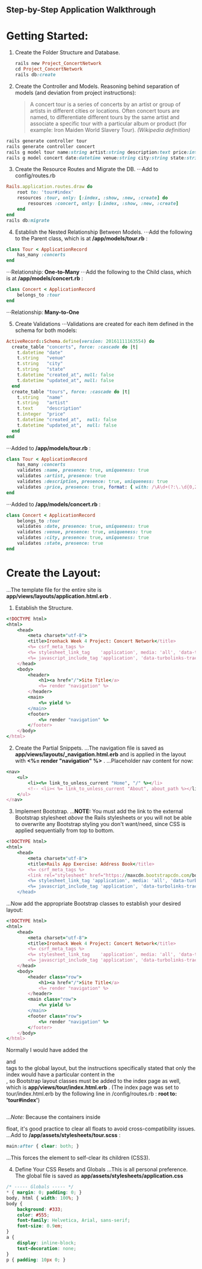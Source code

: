 Step-by-Step Application Walkthrough
-----------------
# Getting Started:
1. Create the Folder Structure and Database.
	```Ruby
	rails new Project_ConcertNetwork
	cd Project_ConcertNetwork
	rails db:create
	```
2. Create the Controller and Models.
	Reasoning behind separation of models (and deviation from project instructions):
	> A concert tour is a series of concerts by an artist or group of artists in different cities or locations.
	> Often concert tours are named, to differentiate different tours by the same artist and associate a specific tour
	> with a particular album or product (for example: Iron Maiden World Slavery Tour). *(Wikipedia definition)*

```Ruby
rails generate controller tour
rails generate controller concert
rails g model tour name:string artist:string description:text price:integer
rails g model concert date:datetime venue:string city:string state:string
```

3. Create the Resource Routes and Migrate the DB.
⋅⋅⋅Add to config/routes.rb

```Ruby
Rails.application.routes.draw do
	root to: 'tour#index'
	resources :tour, only: [:index, :show, :new, :create] do
		resources :concert, only: [:index, :show, :new, :create]
	end
end
rails db:migrate

```

4. Establish the Nested Relationship Between Models.
⋅⋅⋅Add the following to the Parent class, which is at **/app/models/tour.rb** :

```Ruby
class Tour < ApplicationRecord
	has_many :concerts
end
```
⋅⋅⋅Relationship: **One-to-Many**
⋅⋅⋅Add the following to the Child class, which is at **/app/models/concert.rb** :
```Ruby
class Concert < ApplicationRecord
	belongs_to :tour
end
```
⋅⋅⋅Relationship: **Many-to-One**

5. Create Validations
⋅⋅⋅Validations are created for each item defined in the schema for both models:

```Ruby
ActiveRecord::Schema.define(version: 20161111163554) do
  create_table "concerts", force: :cascade do |t|
    t.datetime "date"
    t.string   "venue"
    t.string   "city"
    t.string   "state"
    t.datetime "created_at", null: false
    t.datetime "updated_at", null: false
  end
  create_table "tours", force: :cascade do |t|
    t.string   "name"
    t.string   "artist"
    t.text     "description"
    t.integer  "price"
    t.datetime "created_at",  null: false
    t.datetime "updated_at",  null: false
  end
end
```
⋅⋅⋅Added to **/app/models/tour.rb** :
```Ruby
class Tour < ApplicationRecord
	has_many :concerts
	validates :name, presence: true, uniqueness: true
	validates :artist, presence: true
	validates :description, presence: true, uniqueness: true
	validates :price, presence: true, format: { with: /\A\d+(?:\.\d{0,2})?\z/ }, :numericality: { :greater_than_or_equal_to: 0.01 }
end
```
⋅⋅⋅Added to **/app/models/concert.rb** :
```Ruby
class Concert < ApplicationRecord
	belongs_to :tour
	validates :date, presence: true, uniqueness: true
	validates :venue, presence: true, uniqueness: true
	validates :city, presence: true, uniqueness: true
	validates :state, presence: true
end
```

# Create the Layout:
...The template file for the entire site is **app/views/layouts/application.html.erb** .

1. Establish the Structure.

```Ruby
<!DOCTYPE html>
<html>
	<head>
		<meta charset="utf-8">
		<title>Ironhack Week 4 Project: Concert Network</title>
    	<%= csrf_meta_tags %>
    	<%= stylesheet_link_tag    'application', media: 'all', 'data-turbolinks-track': 'reload' %>
    	<%= javascript_include_tag 'application', 'data-turbolinks-track': 'reload' %>
	</head>
	<body>
		<header>
			<h1><a href="/">Site Title</a>
			<%= render "navigation" %>
		</header>
		<main>
			<%= yield %>
		</main>
		<footer>
			<%= render "navigation" %>
		</footer>
	</body>
</html>
```

2. Create the Partial Snippets.
...The navigation file is saved as **app/views/layouts/_navigation.html.erb** and is applied in the layout with **<%= render "navigation" %>** .
...Placeholder nav content for now:

```Ruby
<nav>
	<ul>
		<li><%= link_to_unless_current "Home", "/" %></li>
		<!-- <li>< %= link_to_unless_current "About", about_path %></li> -->
	</ul>
</nav>
```

3. Implement Bootstrap.
...**NOTE:** You must add the link to the external Bootstrap stylesheet *above* the Rails stylesheets or you will not be able to overwrite any Bootstrap styling you don't want/need, since CSS is applied sequentially from top to bottom.

```Ruby
<!DOCTYPE html>
<html>
	<head>
    	<meta charset="utf-8">
        <title>Rails App Exercise: Address Book</title>
    	<%= csrf_meta_tags %>
        <link rel="stylesheet" href="https://maxcdn.bootstrapcdn.com/bootstrap/3.3.5/css/bootstrap.min.css">
    	<%= stylesheet_link_tag 'application', media: 'all', 'data-turbolinks-track': 'reload' %>
    	<%= javascript_include_tag 'application', 'data-turbolinks-track': 'reload' %>
	</head>
```

...Now add the appropriate Bootstrap classes to establish your desired layout:
```Ruby
<!DOCTYPE html>
<html>
	<head>
		<meta charset="utf-8">
		<title>Ironhack Week 4 Project: Concert Network</title>
    	<%= csrf_meta_tags %>
    	<%= stylesheet_link_tag    'application', media: 'all', 'data-turbolinks-track': 'reload' %>
    	<%= javascript_include_tag 'application', 'data-turbolinks-track': 'reload' %>
	</head>
	<body>
		<header class="row">
			<h1><a href="/">Site Title</a>
			<%= render "navigation" %>
		</header>
		<main class="row">
			<%= yield %>
		</main>
		<footer class="row">
			<%= render "navigation" %>
		</footer>
	</body>
</html>
```

Normally I would have added the <article> and <aside> tags to the global layout, but the instructions specifically stated that only the index would have a particular content in the <aside>, so Bootstrap layout classes must be added to the index page as well, which is **app/views/tour/index.html.erb** . (The index page was set to tour/index.html.erb by the following line in /config/routes.rb : **root to: 'tour#index'**)

```Ruby

```

...*Note:* Because the containers inside <main> float, it's good practice to clear all floats to avoid cross-compatibility issues.
...Add to **/app/assets/stylesheets/tour.scss** :
```CSS
main:after { clear: both; }
```

...This forces the element to self-clear its children (CSS3).

4. Define Your CSS Resets and Globals
...This is all personal preference. The global file is saved as **app/assets/stylesheets/application.css**

```CSS
/* ----- Globals ----- */
* { margin: 0; padding: 0; }
body, html { width: 100%; }
body {
	background: #333;
	color: #555;
	font-family: Helvetica, Arial, sans-serif;
	font-size: 0.9em;
}
a { 
	display: inline-block;
	text-decoration: none;
}
p { padding: 10px 0; }
```
